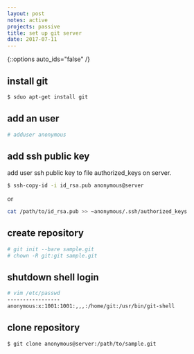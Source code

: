 ```yaml
---
layout: post
notes: active
projects: passive
title: set up git server
date: 2017-07-11
---
```



{::options auto_ids="false" /}


install git
-----------

```sh
$ sduo apt-get install git
```

add an user
-----------

```sh
# adduser anonymous
```

add ssh public key
------------------

add user ssh public key to file authorized_keys on server.

```sh
$ ssh-copy-id -i id_rsa.pub anonymous@server
```

or 

```sh
cat /path/to/id_rsa.pub >> ~anonymous/.ssh/authorized_keys
```

create repository
-----------------

```sh
# git init --bare sample.git
# chown -R git:git sample.git
```

shutdown shell login
--------------------

```sh
# vim /etc/passwd
-----------------
anonymous:x:1001:1001:,,,:/home/git:/usr/bin/git-shell
```

clone repository
----------------

```sh
$ git clone anonymous@server:/path/to/sample.git
```
